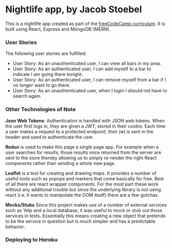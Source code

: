 # Nightlife app, by Jacob Stoebel

This is a nightlife app created as part of the [freeCodeCamp curriculum](https://www.freecodecamp.org/challenges/build-a-nightlife-coordination-app). It is built using React, Express and MongoDB (MERN). 

### User Stories

The following user stories are fulfilled:

 - User Story: As an unauthenticated user, I can view all bars in my area.
 - User Story: As an authenticated user, I can add myself to a bar to indicate I am going there tonight.
 - User Story: As an authenticated user, I can remove myself from a bar if I no longer want to go there.
 - User Story: As an unauthenticated user, when I login I should not have to search again.

### Other Technologies of Note

**Json Web Tokens**: Authentication is handled with JSON web tokens. When the user first logs in, they are given a JWT, stored in their cookie. Each time a user makes a request to a protected endpoint, their jwt is sent in the header and used to authenticate the user. 

**Redux** is used to make this page a single page app. For example when a user searches for results, those results once returned from the server are sent to the store thereby allowing us to simply re-render the right React components rather than sending a whole new page.

**Leaflet** is a tool for creating and drawing maps. It provides a number of useful tools such as popups and markers that come basically for free. Best of all there are react wrapper components. For the most part these work without any additional trouble but since the underlying library is not using react (i.e. it wants to manipulate the DOM itself) there are a few gotchas.

**Mocks/Stubs** Since this project makes use of a number of external services such as Yelp and a local database, it was useful to mock or stub out those services in tests. Essentially this means creating a new object that pretends to be the service in question but is much simpler and has a predictable behavior.

### Deploying to Heroku

